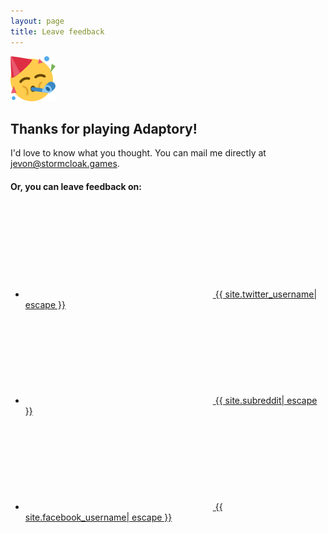 ```yaml
---
layout: page
title: Leave feedback
---
```


<img src="/assets/images/icons/1f973.svg" alt="Party emoji" style="max-width:72px;max-height:72px;" />

## Thanks for playing Adaptory!

I'd love to know what you thought. You can mail me directly at
[jevon@stormcloak.games](mailto:jevon@stormcloak.games).

#### Or, you can leave feedback on:

<ul class="social-media-list">
  <li><a class="highlight-inline" href="https://www.twitter.com/{{ site.twitter_username| cgi_escape | escape }}"><svg class="svg-icon"><use xlink:href="{{ '/assets/minima-social-icons.svg#twitter' | relative_url }}"></use></svg> <span class="username">{{ site.twitter_username| escape }}</span></a></li>

  <li><a class="highlight-inline" href="https://reddit.com/r/{{ site.subreddit| cgi_escape | escape }}"><svg class="svg-icon"><use xlink:href="{{ '/assets/reddit1.svg#reddit' | relative_url }}"></use></svg> <span class="username">{{ site.subreddit| escape }}</span></a></li>

  <li><a class="highlight-inline" href="https://www.facebook.com/{{ site.facebook_username| cgi_escape | escape }}"><svg class="svg-icon"><use xlink:href="{{ '/assets/minima-social-icons.svg#facebook' | relative_url }}"></use></svg> <span class="username">{{ site.facebook_username| escape }}</span></a></li>
</ul>
